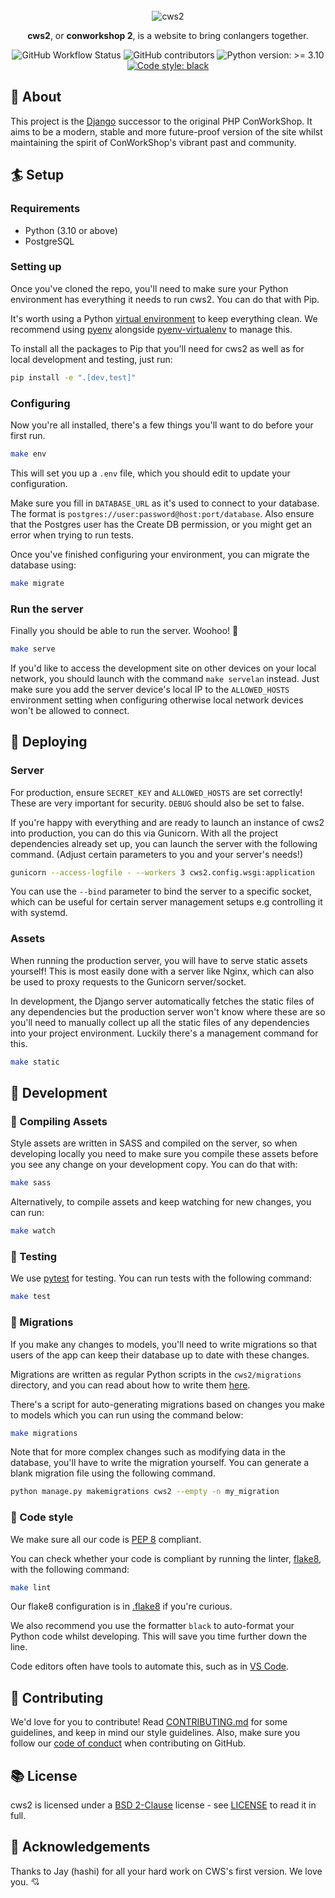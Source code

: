 <div align="center">
<br><div><img src="https://i.imgur.com/UhDItX8.png" alt="cws2"></div>

**cws2**, or **conworkshop 2**, is a website to bring conlangers together.

![GitHub Workflow Status](https://img.shields.io/github/actions/workflow/status/m5ka/cws2/pytest.yaml?label=tests)
![GitHub contributors](https://img.shields.io/github/contributors/m5ka/cws2)
![Python version: >= 3.10](https://img.shields.io/badge/python-%3E%3D%203.10-blue)
[![Code style: black](https://img.shields.io/badge/code%20style-black-000000.svg)](https://github.com/psf/black)
</div>

## 🐻 About
This project is the [Django](https://www.djangoproject.com/) successor to the original PHP ConWorkShop. It aims to be a modern, stable and more future-proof version of the site whilst maintaining the spirit of ConWorkShop's vibrant past and community.

## 🏄 Setup
### Requirements
* Python (3.10 or above)
* PostgreSQL

### Setting up
Once you've cloned the repo, you'll need to make sure your Python environment has everything it needs to run cws2. You can do that with Pip.

It's worth using a Python [virtual environment](https://docs.python.org/3/tutorial/venv.html) to keep everything clean. We recommend using [pyenv](https://github.com/pyenv/pyenv) alongside [pyenv-virtualenv](https://github.com/pyenv/pyenv-virtualenv) to manage this.

To install all the packages to Pip that you'll need for cws2 as well as for local development and testing, just run:
```bash
pip install -e ".[dev,test]"
```

### Configuring
Now you're all installed, there's a few things you'll want to do before your first run.
```bash
make env
```
This will set you up a `.env` file, which you should edit to update your configuration.

Make sure you fill in `DATABASE_URL` as it's used to connect to your database. The format is `postgres://user:password@host:port/database`. Also ensure that the Postgres user has the Create DB permission, or you might get an error when trying to run tests.

Once you've finished configuring your environment, you can migrate the database using:
```bash
make migrate
```

### Run the server
Finally you should be able to run the server. Woohoo! 🎉
```bash
make serve
```

If you'd like to access the development site on other devices on your local network, you should launch with the command `make servelan` instead. Just make sure you add the server device's local IP to the `ALLOWED_HOSTS` environment setting when configuring otherwise local network devices won't be allowed to connect.

## 📌 Deploying
### Server
For production, ensure `SECRET_KEY` and `ALLOWED_HOSTS` are set correctly! These are very important for security. `DEBUG` should also be set to false.

If you're happy with everything and are ready to launch an instance of cws2 into production, you can do this via Gunicorn. With all the project dependencies already set up, you can launch the server with the following command. (Adjust certain parameters to you and your server's needs!)

```bash
gunicorn --access-logfile - --workers 3 cws2.config.wsgi:application
```

You can use the `--bind` parameter to bind the server to a specific socket, which can be useful for certain server management setups e.g controlling it with systemd.

### Assets
When running the production server, you will have to serve static assets yourself! This is most easily done with a server like Nginx, which can also be used to proxy requests to the Gunicorn server/socket.

In development, the Django server automatically fetches the static files of any dependencies but the production server won't know where these are so you'll need to manually collect up all the static files of any dependencies into your project environment. Luckily there's a management command for this.

```bash
make static
```

## 🤖 Development
### 🎨 Compiling Assets
Style assets are written in SASS and compiled on the server, so when developing locally you need to make sure you compile these assets before you see any change on your development copy. You can do that with:
```bash
make sass
```

Alternatively, to compile assets and keep watching for new changes, you can run:
```bash
make watch
```

### 🧪 Testing
We use [pytest](https://docs.pytest.org/en/7.2.x/) for testing. You can run tests with the following command:
```bash
make test
```

### 🧩 Migrations

If you make any changes to models, you'll need to write migrations so that users of the app can keep their database up to date with these changes.

Migrations are written as regular Python scripts in the `cws2/migrations` directory, and you can read about how to write them [here](https://docs.djangoproject.com/en/4.1/topics/migrations/).

There's a script for auto-generating migrations based on changes you make to models which you can run using the command below:
```bash
make migrations
```

Note that for more complex changes such as modifying data in the database, you'll have to write the migration yourself. You can generate a blank migration file using the following command.

```bash
python manage.py makemigrations cws2 --empty -n my_migration
```

### 🍓 Code style
We make sure all our code is [PEP 8](https://peps.python.org/pep-0008/) compliant.

You can check whether your code is compliant by running the linter, [flake8](https://github.com/PyCQA/flake8), with the following command:
```bash
make lint
```

Our flake8 configuration is in [.flake8](.flake8) if you're curious.

We also recommend you use the formatter `black` to auto-format your Python code whilst developing. This will save you time further down the line.

Code editors often have tools to automate this, such as in [VS Code](https://dev.to/adamlombard/how-to-use-the-black-python-code-formatter-in-vscode-3lo0).

## 🤝 Contributing
We'd love for you to contribute! Read [CONTRIBUTING.md](CONTRIBUTING.md) for some guidelines, and keep in mind our style guidelines. Also, make sure you follow our [code of conduct](CODE_OF_CONDUCT.md) when contributing on GitHub.

## 📚 License
cws2 is licensed under a [BSD 2-Clause](https://opensource.org/licenses/BSD-2-Clause) license - see [LICENSE](LICENSE) to read it in full.

## 🌳 Acknowledgements
Thanks to Jay (hashi) for all your hard work on CWS's first version. We love you. 💘